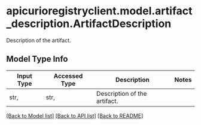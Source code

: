 # apicurioregistryclient.model.artifact_description.ArtifactDescription

Description of the artifact.

## Model Type Info
Input Type | Accessed Type | Description | Notes
------------ | ------------- | ------------- | -------------
str,  | str,  | Description of the artifact. | 

[[Back to Model list]](../../README.md#documentation-for-models) [[Back to API list]](../../README.md#documentation-for-api-endpoints) [[Back to README]](../../README.md)

